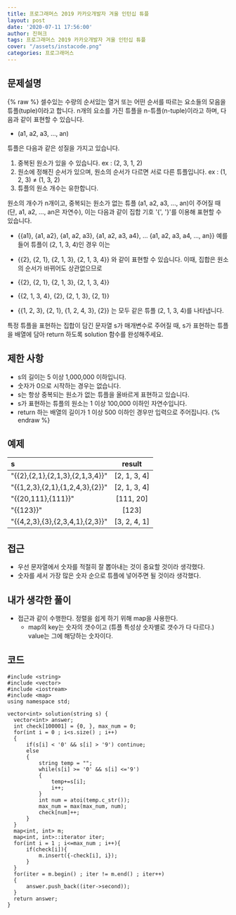```yaml
---
title: 프로그래머스 2019 카카오개발자 겨울 인턴십 튜플
layout: post
date: '2020-07-11 17:56:00'
author: 진혀크
tags: 프로그래머스 2019 카카오개발자 겨울 인턴십 튜플
cover: "/assets/instacode.png"
categories: 프로그래머스
---
```


## 문제설명
{% raw %}
셀수있는 수량의 순서있는 열거 또는 어떤 순서를 따르는 요소들의 모음을 튜플(tuple)이라고 합니다. n개의 요소를 가진 튜플을 n-튜플(n-tuple)이라고 하며, 다음과 같이 표현할 수 있습니다.

* (a1, a2, a3, ..., an)

튜플은 다음과 같은 성질을 가지고 있습니다.

1. 중복된 원소가 있을 수 있습니다. ex : (2, 3, 1, 2)
2. 원소에 정해진 순서가 있으며, 원소의 순서가 다르면 서로 다른 튜플입니다. ex : (1, 2, 3) ≠ (1, 3, 2)
3. 튜플의 원소 개수는 유한합니다.

원소의 개수가 n개이고, 중복되는 원소가 없는 튜플 (a1, a2, a3, ..., an)이 주어질 때(단, a1, a2, ..., an은 자연수), 이는 다음과 같이 집합 기호 '{', '}'를 이용해 표현할 수 있습니다.

* {{a1}, {a1, a2}, {a1, a2, a3}, {a1, a2, a3, a4}, ... {a1, a2, a3, a4, ..., an}}
예를 들어 튜플이 (2, 1, 3, 4)인 경우 이는

* {{2}, {2, 1}, {2, 1, 3}, {2, 1, 3, 4}}
와 같이 표현할 수 있습니다. 이때, 집합은 원소의 순서가 바뀌어도 상관없으므로

* {{2}, {2, 1}, {2, 1, 3}, {2, 1, 3, 4}}
* {{2, 1, 3, 4}, {2}, {2, 1, 3}, {2, 1}}
* {{1, 2, 3}, {2, 1}, {1, 2, 4, 3}, {2}}
는 모두 같은 튜플 (2, 1, 3, 4)를 나타냅니다.

특정 튜플을 표현하는 집합이 담긴 문자열 s가 매개변수로 주어질 때, s가 표현하는 튜플을 배열에 담아 return 하도록 solution 함수를 완성해주세요.

## 제한 사항

* s의 길이는 5 이상 1,000,000 이하입니다.
* 숫자가 0으로 시작하는 경우는 없습니다.
* s는 항상 중복되는 원소가 없는 튜플을 올바르게 표현하고 있습니다.
* s가 표현하는 튜플의 원소는 1 이상 100,000 이하인 자연수입니다.
* return 하는 배열의 길이가 1 이상 500 이하인 경우만 입력으로 주어집니다.
{% endraw %}
## 예제

|s|result|
|:--------------|:-------:|
|"{{2},{2,1},{2,1,3},{2,1,3,4}}"|[2, 1, 3, 4]|
|"{{1,2,3},{2,1},{1,2,4,3},{2}}"|[2, 1, 3, 4]|
|"{{20,111},{111}}"|[111, 20]|
|"{{123}}"|[123]|
|"{{4,2,3},{3},{2,3,4,1},{2,3}}"|[3, 2, 4, 1]|

## 접근

* 우선 문자열에서 숫자를 적절히 잘 뽑아내는 것이 중요할 것이라 생각했다.
* 숫자를 세서 가장 많은 숫자 순으로 튜플에 넣어주면 될 것이라 생각했다.

## 내가 생각한 풀이

* 접근과 같이 수행한다. 정렬을 쉽게 하기 위해 map을 사용한다.
  * map의 key는 숫자의 갯수이고 (튜플 특성상 숫자별로 갯수가 다 다르다.) value는 그에 해당하는 숫자이다.

## 코드

    #include <string>
    #include <vector>
    #include <iostream>
    #include <map>
    using namespace std;

    vector<int> solution(string s) {
      vector<int> answer;
      int check[100001] = {0, }, max_num = 0;
      for(int i = 0 ; i<s.size() ; i++)
      {
          if(s[i] < '0' && s[i] > '9') continue;
          else
          {
              string temp = "";
              while(s[i] >= '0' && s[i] <='9')
              {
                  temp+=s[i];
                  i++;
              }
              int num = atoi(temp.c_str());
              max_num = max(max_num, num);
              check[num]++;
          }
      }
      map<int, int> m;
      map<int, int>::iterator iter;
      for(int i = 1 ; i<=max_num ; i++){
          if(check[i]){
              m.insert({-check[i], i});
          }
      }
      for(iter = m.begin() ; iter != m.end() ; iter++)
      {
          answer.push_back((iter->second));
      }
      return answer;
    }
